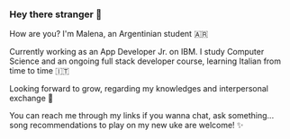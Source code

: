 ### Hey there stranger 👋

How are you? I'm Malena, an Argentinian student 🇦🇷

Currently working as an App Developer Jr. on IBM. 
I study Computer Science and an ongoing full stack developer course, learning Italian from time to time 🇮🇹

Looking forward to grow, regarding my knowledges and interpersonal exchange 🤗

You can reach me through my links if you wanna chat, ask something... song recommendations to play on my new uke are welcome! ✨ 
